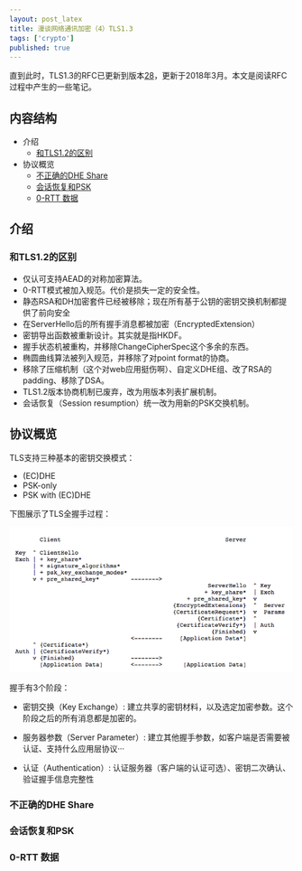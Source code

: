 ```yaml
---
layout: post_latex
title: 漫谈网络通讯加密（4）TLS1.3
tags: ['crypto']
published: true
---
```


直到此时，TLS1.3的RFC已更新到版本[28](https://tools.ietf.org/html/draft-ietf-tls-tls13-28)，更新于2018年3月。本文是阅读RFC过程中产生的一些笔记。


## 内容结构

- 介绍
	- [和TLS1.2的区别](#1.3)
- 协议概览
	- [不正确的DHE Share](#2.1)
    - [会话恢复和PSK](#2.2)
    - [0-RTT 数据](#2.3)

<!--more-->

## 介绍

### <div id="1.3">和TLS1.2的区别</div>

- 仅认可支持AEAD的对称加密算法。
- 0-RTT模式被加入规范。代价是损失一定的安全性。
- 静态RSA和DH加密套件已经被移除；现在所有基于公钥的密钥交换机制都提供了前向安全
- 在ServerHello后的所有握手消息都被加密（EncryptedExtension）
- 密钥导出函数被重新设计。其实就是指HKDF。
- 握手状态机被重构，并移除ChangeCipherSpec这个多余的东西。
- 椭圆曲线算法被列入规范，并移除了对point format的协商。
- 移除了压缩机制（这个对web应用挺伤啊）、自定义DHE组、改了RSA的padding、移除了DSA。
- TLS1.2版本协商机制已废弃，改为用版本列表扩展机制。
- 会话恢复（Session resumption）统一改为用新的PSK交换机制。

## 协议概览

TLS支持三种基本的密钥交换模式：

- (EC)DHE 
- PSK-only
- PSK with (EC)DHE


下图展示了TLS全握手过程：

![2.png](../images/2018.7/9.png)


握手有3个阶段：

- 密钥交换（Key Exchange）: 建立共享的密钥材料，以及选定加密参数。这个阶段之后的所有消息都是加密的。

- 服务器参数（Server Parameter）: 建立其他握手参数，如客户端是否需要被认证、支持什么应用层协议···

- 认证（Authentication）: 认证服务器（客户端的认证可选）、密钥二次确认、验证握手信息完整性

### <div id="2.1">不正确的DHE Share</div>


### <div id="2.2">会话恢复和PSK</div>

### <div id="2.3">0-RTT 数据</div>


